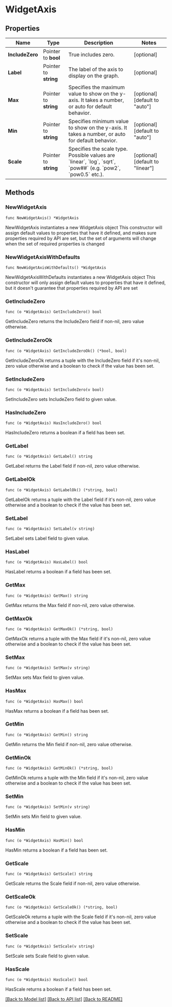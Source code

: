 # WidgetAxis

## Properties

Name | Type | Description | Notes
---- | ---- | ----------- | ------
**IncludeZero** | Pointer to **bool** | True includes zero. | [optional] 
**Label** | Pointer to **string** | The label of the axis to display on the graph. | [optional] 
**Max** | Pointer to **string** | Specifies the maximum value to show on the y-axis. It takes a number, or auto for default behavior. | [optional] [default to "auto"]
**Min** | Pointer to **string** | Specifies minimum value to show on the y-axis. It takes a number, or auto for default behavior. | [optional] [default to "auto"]
**Scale** | Pointer to **string** | Specifies the scale type. Possible values are &#x60;linear&#x60;, &#x60;log&#x60;, &#x60;sqrt&#x60;, &#x60;pow##&#x60; (e.g. &#x60;pow2&#x60;, &#x60;pow0.5&#x60; etc.). | [optional] [default to "linear"]

## Methods

### NewWidgetAxis

`func NewWidgetAxis() *WidgetAxis`

NewWidgetAxis instantiates a new WidgetAxis object
This constructor will assign default values to properties that have it defined,
and makes sure properties required by API are set, but the set of arguments
will change when the set of required properties is changed

### NewWidgetAxisWithDefaults

`func NewWidgetAxisWithDefaults() *WidgetAxis`

NewWidgetAxisWithDefaults instantiates a new WidgetAxis object
This constructor will only assign default values to properties that have it defined,
but it doesn't guarantee that properties required by API are set

### GetIncludeZero

`func (o *WidgetAxis) GetIncludeZero() bool`

GetIncludeZero returns the IncludeZero field if non-nil, zero value otherwise.

### GetIncludeZeroOk

`func (o *WidgetAxis) GetIncludeZeroOk() (*bool, bool)`

GetIncludeZeroOk returns a tuple with the IncludeZero field if it's non-nil, zero value otherwise
and a boolean to check if the value has been set.

### SetIncludeZero

`func (o *WidgetAxis) SetIncludeZero(v bool)`

SetIncludeZero sets IncludeZero field to given value.

### HasIncludeZero

`func (o *WidgetAxis) HasIncludeZero() bool`

HasIncludeZero returns a boolean if a field has been set.

### GetLabel

`func (o *WidgetAxis) GetLabel() string`

GetLabel returns the Label field if non-nil, zero value otherwise.

### GetLabelOk

`func (o *WidgetAxis) GetLabelOk() (*string, bool)`

GetLabelOk returns a tuple with the Label field if it's non-nil, zero value otherwise
and a boolean to check if the value has been set.

### SetLabel

`func (o *WidgetAxis) SetLabel(v string)`

SetLabel sets Label field to given value.

### HasLabel

`func (o *WidgetAxis) HasLabel() bool`

HasLabel returns a boolean if a field has been set.

### GetMax

`func (o *WidgetAxis) GetMax() string`

GetMax returns the Max field if non-nil, zero value otherwise.

### GetMaxOk

`func (o *WidgetAxis) GetMaxOk() (*string, bool)`

GetMaxOk returns a tuple with the Max field if it's non-nil, zero value otherwise
and a boolean to check if the value has been set.

### SetMax

`func (o *WidgetAxis) SetMax(v string)`

SetMax sets Max field to given value.

### HasMax

`func (o *WidgetAxis) HasMax() bool`

HasMax returns a boolean if a field has been set.

### GetMin

`func (o *WidgetAxis) GetMin() string`

GetMin returns the Min field if non-nil, zero value otherwise.

### GetMinOk

`func (o *WidgetAxis) GetMinOk() (*string, bool)`

GetMinOk returns a tuple with the Min field if it's non-nil, zero value otherwise
and a boolean to check if the value has been set.

### SetMin

`func (o *WidgetAxis) SetMin(v string)`

SetMin sets Min field to given value.

### HasMin

`func (o *WidgetAxis) HasMin() bool`

HasMin returns a boolean if a field has been set.

### GetScale

`func (o *WidgetAxis) GetScale() string`

GetScale returns the Scale field if non-nil, zero value otherwise.

### GetScaleOk

`func (o *WidgetAxis) GetScaleOk() (*string, bool)`

GetScaleOk returns a tuple with the Scale field if it's non-nil, zero value otherwise
and a boolean to check if the value has been set.

### SetScale

`func (o *WidgetAxis) SetScale(v string)`

SetScale sets Scale field to given value.

### HasScale

`func (o *WidgetAxis) HasScale() bool`

HasScale returns a boolean if a field has been set.


[[Back to Model list]](../README.md#documentation-for-models) [[Back to API list]](../README.md#documentation-for-api-endpoints) [[Back to README]](../README.md)


